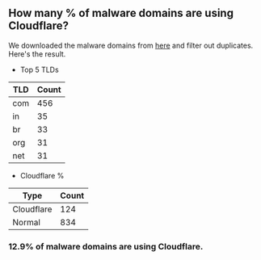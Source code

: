 ## How many % of malware domains are using Cloudflare?


We downloaded the malware domains from [here](https://urlhaus.abuse.ch) and filter out duplicates.
Here's the result.


[//]: # (start replacement)


- Top 5 TLDs

| TLD | Count |
| --- | --- |
| com | 456 |
| in | 35 |
| br | 33 |
| org | 31 |
| net | 31 |


- Cloudflare %

| Type | Count |
| --- | --- |
| Cloudflare | 124 |
| Normal | 834 |


### 12.9% of malware domains are using Cloudflare.